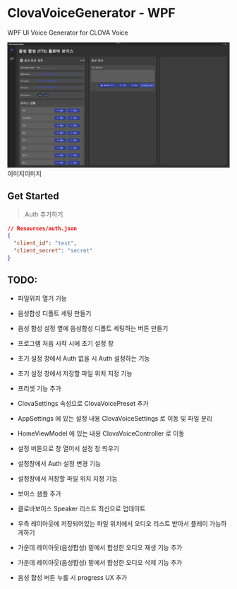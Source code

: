 # ClovaVoiceGenerator - WPF

WPF UI Voice Generator for CLOVA Voice


![main page](Resources/images/app_main.png?raw=true "메인 페이지")
이미지이미지

## Get Started
> Auth 추가하기
``` json
// Resources/auth.json
{
  "client_id": "test",
  "client_secret": "secret"
}
```


## TODO:

- 파일위치 열기 기능
- 음성합성 디폴트 세팅 만들기
- 음성 합성 설정 옆에 음성합성 디폴트 세팅하는 버튼 만들기

- 프로그램 처음 시작 시에 초기 설정 창
- 초기 설정 창에서 Auth 없을 시 Auth 설정하는 기능
- 초기 설정 창에서 저장할 파일 위치 지정 기능
- 프리셋 기능 추가
- ClovaSettings 속성으로 ClovaVoicePreset 추가
- AppSettings 에 있는 설정 내용 ClovaVoiceSettings 로 이동 및 파일 분리
- HomeViewModel 에 있는 내용 ClovaVoiceController 로 이동
- 설정 버튼으로 창 열어서 설정 창 띄우기
- 설정창에서 Auth 설정 변경 기능
- 설정창에서 저장할 파일 위치 지정 기능
- 보이스 샘플 추가
- 클로바보이스 Speaker 리스트 최신으로 업데이트
- 우측 레이아웃에 저장되어있는 파일 위치에서 오디오 리스트 받아서 플레이 가능하게하기
- 가운데 레이아웃(음성합성) 밑에서 합성한 오디오 재생 기능 추가
- 가운데 레이아웃(음성합성) 밑에서 합성한 오디오 삭제 기능 추가
- 음성 합성 버튼 누를 시 progress UX 추가
